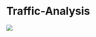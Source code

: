 # Traffic-Analysis
![](https://github.com/AssanaliAbu/Traffic-Analysis/blob/main/images/car_output_git.gif)


